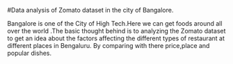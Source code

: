 #Data analysis of Zomato dataset in the city of Bangalore.

 Bangalore is one of the City of High Tech.Here we can get foods around all over the world
.The basic thought behind is to analyzing the Zomato dataset to get an idea about the factors affecting the different
types of restaurant at different places in Bengaluru.
By comparing with there price,place and popular dishes.
